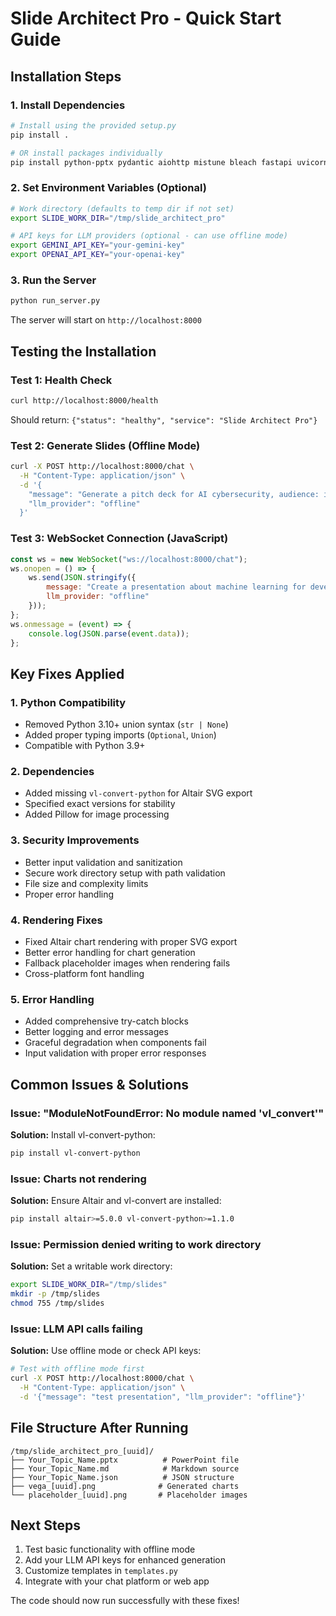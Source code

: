 # Slide Architect Pro - Quick Start Guide

## Installation Steps

### 1. Install Dependencies
```bash
# Install using the provided setup.py
pip install .

# OR install packages individually
pip install python-pptx pydantic aiohttp mistune bleach fastapi uvicorn requests altair vl-convert-python cairosvg Pillow
```

### 2. Set Environment Variables (Optional)
```bash
# Work directory (defaults to temp dir if not set)
export SLIDE_WORK_DIR="/tmp/slide_architect_pro"

# API keys for LLM providers (optional - can use offline mode)
export GEMINI_API_KEY="your-gemini-key"
export OPENAI_API_KEY="your-openai-key"
```

### 3. Run the Server
```bash
python run_server.py
```

The server will start on `http://localhost:8000`

## Testing the Installation

### Test 1: Health Check
```bash
curl http://localhost:8000/health
```
Should return: `{"status": "healthy", "service": "Slide Architect Pro"}`

### Test 2: Generate Slides (Offline Mode)
```bash
curl -X POST http://localhost:8000/chat \
  -H "Content-Type: application/json" \
  -d '{
    "message": "Generate a pitch deck for AI cybersecurity, audience: investors",
    "llm_provider": "offline"
  }'
```

### Test 3: WebSocket Connection (JavaScript)
```javascript
const ws = new WebSocket("ws://localhost:8000/chat");
ws.onopen = () => {
    ws.send(JSON.stringify({
        message: "Create a presentation about machine learning for developers",
        llm_provider: "offline"
    }));
};
ws.onmessage = (event) => {
    console.log(JSON.parse(event.data));
};
```

## Key Fixes Applied

### 1. **Python Compatibility**
- Removed Python 3.10+ union syntax (`str | None`)
- Added proper typing imports (`Optional`, `Union`)
- Compatible with Python 3.9+

### 2. **Dependencies**
- Added missing `vl-convert-python` for Altair SVG export
- Specified exact versions for stability
- Added Pillow for image processing

### 3. **Security Improvements**
- Better input validation and sanitization
- Secure work directory setup with path validation
- File size and complexity limits
- Proper error handling

### 4. **Rendering Fixes**
- Fixed Altair chart rendering with proper SVG export
- Better error handling for chart generation
- Fallback placeholder images when rendering fails
- Cross-platform font handling

### 5. **Error Handling**
- Added comprehensive try-catch blocks
- Better logging and error messages
- Graceful degradation when components fail
- Input validation with proper error responses

## Common Issues & Solutions

### Issue: "ModuleNotFoundError: No module named 'vl_convert'"
**Solution:** Install vl-convert-python:
```bash
pip install vl-convert-python
```

### Issue: Charts not rendering
**Solution:** Ensure Altair and vl-convert are installed:
```bash
pip install altair>=5.0.0 vl-convert-python>=1.1.0
```

### Issue: Permission denied writing to work directory
**Solution:** Set a writable work directory:
```bash
export SLIDE_WORK_DIR="/tmp/slides"
mkdir -p /tmp/slides
chmod 755 /tmp/slides
```

### Issue: LLM API calls failing
**Solution:** Use offline mode or check API keys:
```bash
# Test with offline mode first
curl -X POST http://localhost:8000/chat \
  -H "Content-Type: application/json" \
  -d '{"message": "test presentation", "llm_provider": "offline"}'
```

## File Structure After Running
```
/tmp/slide_architect_pro_[uuid]/
├── Your_Topic_Name.pptx          # PowerPoint file
├── Your_Topic_Name.md            # Markdown source
├── Your_Topic_Name.json          # JSON structure
├── vega_[uuid].png              # Generated charts
└── placeholder_[uuid].png       # Placeholder images
```

## Next Steps
1. Test basic functionality with offline mode
2. Add your LLM API keys for enhanced generation
3. Customize templates in `templates.py`
4. Integrate with your chat platform or web app

The code should now run successfully with these fixes!
